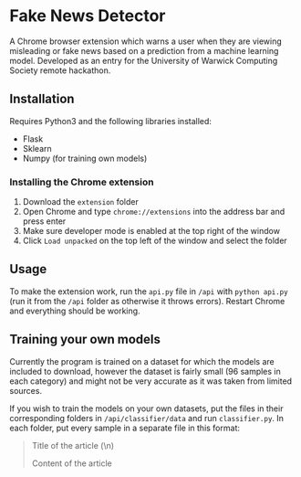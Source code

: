 # Fake News Detector

A Chrome browser extension which warns a user when they are viewing misleading or fake news based on a prediction from a machine learning model. Developed as an entry for the University of Warwick Computing Society remote hackathon.

## Installation

Requires Python3 and the following libraries installed:

- Flask
- Sklearn
- Numpy (for training own models)

### Installing the Chrome extension

1. Download the `extension` folder
2. Open Chrome and type `chrome://extensions` into the address bar and press enter
3. Make sure developer mode is enabled at the top right of the window
4. Click `Load unpacked` on the top left of the window and select the folder 

## Usage

To make the extension work, run the `api.py` file in `/api` with `python api.py` (run it from the `/api` folder as otherwise it throws errors). Restart Chrome and everything should be working.

## Training your own models 

Currently the program is trained on a dataset for which the models are included to download, however the dataset is fairly small (96 samples in each category) and might not be very accurate as it was taken from limited sources. 

If you wish to train the models on your own datasets, put the files in their corresponding folders in `/api/classifier/data` and run `classifier.py`. In each folder, put every sample in a separate file in this format:

>Title of the article (\n)
>
>Content of the article

